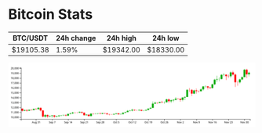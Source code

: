 # Bitcoin Stats

BTC/USDT|24h change|24h high|24h low|
|---|---|---|---|
|$19105.38|1.59%|$19342.00|$18330.00|

<img src="./chart.svg">
